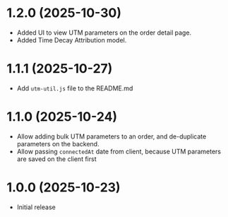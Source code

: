 # 1.2.0 (2025-10-30)

- Added UI to view UTM parameters on the order detail page.
- Added Time Decay Attribution model.

# 1.1.1 (2025-10-27)

- Add `utm-util.js` file to the README.md

# 1.1.0 (2025-10-24)

- Allow adding bulk UTM parameters to an order, and de-duplicate parameters on the backend.
- Allow passing `connectedAt` date from client, because UTM parameters are saved on the client first

# 1.0.0 (2025-10-23)

- Initial release
